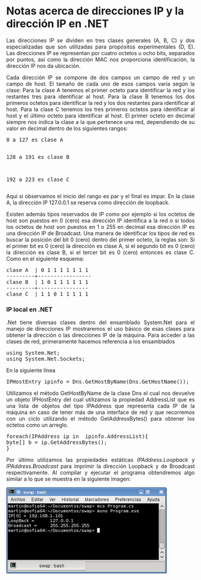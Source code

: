 # Notas acerca de direcciones IP y la dirección IP en .NET
<p align="justify">
Las direcciones IP se dividen en tres clases generales (A, B, C) y dos especializadas que son utilizadas para propósitos experimentales (D, E). Las direcciones IP se representan por cuatro octetos u ocho bits, separados por puntos, así como la dirección MAC nos proporciona identificación, la dirección IP nos da ubicación.
</p>
<p align="justify">
Cada dirección IP se compone de dos campos un campo de red y un campo de host. El tamaño de cada uno de esos campos varía según la clase:
Para la clase A tenemos el primer octeto para identificar la red y los restantes tres para identificar al host.
Para la clase B tenemos los dos primeros octetos para identificar la red y los dos restantes para identificar al host.
Para la clase C tenemos los tres primeros octetos para identificar al host y el último octeto para identificar al host.
El primer octeto en decimal siempre nos indica la clase a la que pertenece una red, dependiendo de su valor en decimal dentro de los siguientes rangos:
</p>
<pre>
0 a 127 es clase A

128 a 191 es clase B

192 a 223 es clase C
</pre>
<p align="justify">
Aquí si observamos el inicio del rango es par y el final es impar.
En la clase A, la dirección IP 127.0.0.1 se reserva como dirección de loopback.
</p>
<p align="justify">
Existen además tipos reservados de IP como por ejemplo si los octetos de host son puestos en 0 (cero) esa dirección IP identifica a la red o si todos los octetos de host son puestos en 1 o 255 en decimal esa dirección IP es una dirección IP de Broadcast.
Una manera de identificar los tipos de red es buscar la posición del bit 0 (cero) dentro del primer octeto, la reglas son:
Si el primer bit es 0 (cero) la dirección es clase A, si el segundo bit es 0 (cero) la dirección es clase B, si el tercer bit es 0 (cero) entonces es clase C. Como en el siguiente esquema:
</p>
<pre>
clase A  | 0 1 1 1 1 1 1 1
---------+-----------------
clase B  | 1 0 1 1 1 1 1 1 
---------+----------------
clase C  | 1 1 0 1 1 1 1 1
</pre>
<h3>IP local en .NET</H3>
<p align="justify">
.Net tiene diversas clases dentro del ensamblado System.Net para el manejo de direcciones IP mostraremos el uso básico de esas clases para obtener la dirección o las direcciones IP de la máquina.
Para acceder a las clases de red, primeramente hacemos referencia a los ensamblados
</p>
<pre>
using System.Net;
using System.Net.Sockets;
</pre>
<p>
En la siguiente línea
</p>
<pre>
IPHostEntry ipinfo = Dns.GetHostByName(Dns.GetHostName());
</pre>
<p align="justify">
Utilizamos el método GetHostByName de la clase Dns el cual nos devuelve un objeto IPHostEntry del cual utilizamos la propiedad AddressList que es una lista de objetos del tipo IPAddress que representa cada IP de la máquina en caso de tener más de una interface de red y que recorremos con un ciclo utilizando el método GetAddressBytes() para obtener los octetos como un arreglo.
</p>
<pre>
foreach(IPAddress ip in  ipinfo.AddressList){
byte[] b = ip.GetAddressBytes();
}
</pre>
<p align="justify">
Por último utilizamos las propiedades estáticas <i>IPAddress.Loopback</i> y <i>IPAddress.Broadcast</i> para imprimir la dirección Loopback y de Broadcast respectivamente.
Al compilar y ejecutar el programa obtendremos algo similar a lo que se muestra en la siguiente imagen:
</p>
<img src="getip.png">

